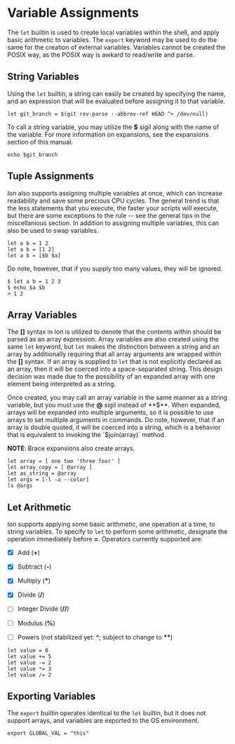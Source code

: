 # Variable Assignments

The `let` builtin is used to create local variables within the shell, and apply basic arithmetic
to variables. The `export` keyword may be used to do the same for the creation of external
variables. Variables cannot be created the POSIX way, as the POSIX way is awkard to read/write
and parse.

## String Variables

Using the `let` builtin, a string can easily be created by specifying the name, and an expression
that will be evaluated before assigning it to that variable.


```ion
let git_branch = $(git rev-parse --abbrev-ref HEAD ^> /dev/null)
```

To call a string variable, you may utilize the **$** sigil along with the name of the variable. For more information on expansions, see the expansions section of this manual.

```ion
echo $git_branch
```

## Tuple Assignments

Ion also supports assigning multiple variables at once, which can increase readability and save
some precious CPU cycles. The general trend is that the less statements that you execute, the
faster your scripts will execute, but there are some exceptions to the rule -- see the general
tips in the miscellanious section. In addition to assigning multiple variables, this can also
be used to swap variables.

```ion
let a b = 1 2
let a b = [1 2]
let a b = [$b $a]
```

Do note, however, that if you supply too many values, they will be ignored.

```ion
$ let a b = 1 2 3
$ echo $a $b
> 1 2
```

## Array Variables

The **[]** syntax in Ion is utilized to denote that the contents within should be parsed as an
array expression. Array variables are also created using the same `let` keyword, but `let` makes
the distinction between a string and an array by additionally requiring that all array arguments
are wrapped within the **[]** syntax. If an array is supplied to `let` that is not explicitly
declared as an array, then it will be coerced into a space-separated string. This design decision
was made due to the possibility of an expanded array with one element being interpreted as a
string.

Once created, you may call an array variable in the same manner as a string variable, but you
must use the **@** sigil instead of **$**. When expanded, arrays will be expanded into multiple
arguments, so it is possible to use arrays to set multiple arguments in commands. Do note, however,
that if an array is double quoted, it will be coerced into a string, which is a behavior that
is equivalent to invoking the `$join(array)` method.

**NOTE**: Brace expansions also create arrays.

```ion
let array = [ one two 'three four' ]
let array_copy = [ @array ]
let as_string = @array
let args = [-l -a --color]
ls @args
```
## Let Arithmetic

Ion supports applying some basic arithmetic, one operation at a time, to string variables. To
specify to `let` to perform some arithmetic, designate the operation immediately before **=**.
Operators currently supported are:

- [x] Add (**+**)
- [x] Subtract (**-**)
- [x] Multiply (**\***)
- [x] Divide (**/**)
- [ ] Integer Divide (**//**)
- [ ] Modulus (**%**)
- [ ] Powers (not stabilized yet: **^**; subject to change to **\*\***)


```ion
let value = 0
let value += 5
let value -= 2
let value *= 3
let value /= 2
```

## Exporting Variables

The `export` builtin operates identical to the `let` builtin, but it does not support arrays,
and variables are exported to the OS environment.

```ion
export GLOBAL_VAL = "this"
```
